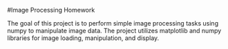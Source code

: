 #Image Processing Homework

The goal of this project is to perform simple image processing tasks using numpy to manipulate image data. The project utilizes matplotlib and numpy libraries for image loading, manipulation, and display.
